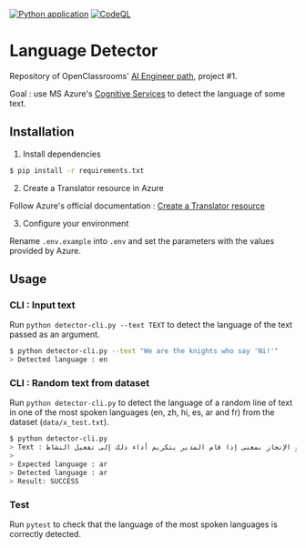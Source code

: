 [![Python application](https://github.com/fleuryc/oc_ingenieur-ia_P1-decouvrez-le-metier-d-ingenieur-ia/actions/workflows/python-app.yml/badge.svg)](https://github.com/fleuryc/oc_ingenieur-ia_P1-decouvrez-le-metier-d-ingenieur-ia/actions/workflows/python-app.yml) [![CodeQL](https://github.com/fleuryc/oc_ingenieur-ia_P1-decouvrez-le-metier-d-ingenieur-ia/actions/workflows/codeql-analysis.yml/badge.svg)](https://github.com/fleuryc/oc_ingenieur-ia_P1-decouvrez-le-metier-d-ingenieur-ia/actions/workflows/codeql-analysis.yml)

# Language Detector

Repository of OpenClassrooms' [AI Engineer path](https://openclassrooms.com/fr/paths/188-ingenieur-ia), project #1.

Goal : use MS Azure's [Cognitive Services](https://docs.microsoft.com/en-us/azure/cognitive-services/translator/reference/v3-0-detect) to detect the language of some text.

## Installation

1. Install dependencies

```bash
$ pip install -r requirements.txt
```

2. Create a Translator resource in Azure

Follow Azure's official documentation : [Create a Translator resource
](https://docs.microsoft.com/en-us/azure/cognitive-services/translator/translator-how-to-signup)

3. Configure your environment

Rename `.env.example` into `.env` and set the parameters with the values provided by Azure.

## Usage

### CLI : Input text

Run `python detector-cli.py --text TEXT` to detect the language of the text passed as an argument.

```bash
$ python detector-cli.py --text "We are the knights who say 'Ni!'"
> Detected language : en
```

### CLI : Random text from dataset

Run `python detector-cli.py` to detect the language of a random line of text in one of the most spoken languages (en, zh, hi, es, ar and fr) from the dataset (`data/x_test.txt`).

```bash
$ python detector-cli.py
> Text : عملية التقويم أي إذا كان هناك درجات للنشاط يحاسب عليها التلميذ في تقصيره وتفاعلة أداء ذلك إلى التحاق بالنشاط و الإمكانيات المتاحة أي إذا كان هناك توفير الأدوات والأنشطة وتوفرت الأماكن كان النشاط كثير و أخيراً التوجيه نحو الإنجاز بمعنى إذا قام المدير بتكريم أداء ذلك إلى تفعيل النشاط.
>
> Expected language : ar
> Detected language : ar
> Result: SUCCESS
```

### Test

Run `pytest` to check that the language of the most spoken languages is correctly detected.
